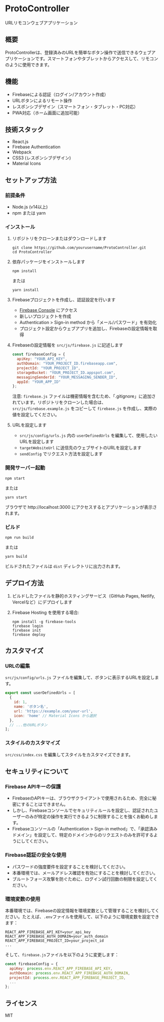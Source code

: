 # ProtoController

URLリモコンウェブアプリケーション

## 概要

ProtoControllerは、登録済みのURLを簡単なボタン操作で送信できるウェブアプリケーションです。スマートフォンやタブレットからアクセスして、リモコンのように使用できます。

## 機能

- Firebaseによる認証（ログイン/アカウント作成）
- URLボタンによるリモート操作
- レスポンシブデザイン（スマートフォン・タブレット・PC対応）
- PWA対応（ホーム画面に追加可能）

## 技術スタック

- React.js
- Firebase Authentication
- Webpack
- CSS3 (レスポンシブデザイン)
- Material Icons

## セットアップ方法

### 前提条件

- Node.js (v14以上)
- npm または yarn

### インストール

1. リポジトリをクローンまたはダウンロードします
   ```
   git clone https://github.com/yourusername/ProtoController.git
   cd ProtoController
   ```

2. 依存パッケージをインストールします
   ```
   npm install
   ```
   または
   ```
   yarn install
   ```

3. Firebaseプロジェクトを作成し、認証設定を行います
   - [Firebase Console](https://console.firebase.google.com/) にアクセス
   - 新しいプロジェクトを作成
   - Authentication > Sign-in method から「メール/パスワード」を有効化
   - プロジェクト設定からウェブアプリを追加し、Firebaseの設定情報を取得

4. Firebaseの設定情報を `src/js/firebase.js` に記述します
   ```javascript
   const firebaseConfig = {
     apiKey: "YOUR_API_KEY",
     authDomain: "YOUR_PROJECT_ID.firebaseapp.com",
     projectId: "YOUR_PROJECT_ID",
     storageBucket: "YOUR_PROJECT_ID.appspot.com",
     messagingSenderId: "YOUR_MESSAGING_SENDER_ID",
     appId: "YOUR_APP_ID"
   };
   ```
   注意: `firebase.js` ファイルは機密情報を含むため、「.gitignore」に追加されています。リポジトリをクローンした場合は、`src/js/firebase.example.js` をコピーして `firebase.js` を作成し、実際の値を設定してください。

5. URLを設定します
   - `src/js/config/urls.js` 内の `userDefinedUrls` を編集して、使用したいURLを設定します
   - `targetWebsiteUrl` に送信先のウェブサイトのURLを設定します
   - `sendConfig` でリクエスト方法を設定します

### 開発サーバー起動

```
npm start
```
または
```
yarn start
```

ブラウザで http://localhost:3000 にアクセスするとアプリケーションが表示されます。

### ビルド

```
npm run build
```
または
```
yarn build
```

ビルドされたファイルは `dist` ディレクトリに出力されます。

## デプロイ方法

1. ビルドしたファイルを静的ホスティングサービス（GitHub Pages, Netlify, Vercelなど）にデプロイします

2. Firebase Hosting を使用する場合:
   ```
   npm install -g firebase-tools
   firebase login
   firebase init
   firebase deploy
   ```

## カスタマイズ

### URLの編集

`src/js/config/urls.js` ファイルを編集して、ボタンに表示するURLを設定します。

```javascript
export const userDefinedUrls = [
  { 
    id: 1, 
    name: 'ボタン名',
    url: 'https://example.com/your-url',
    icon: 'home' // Material Icons から選択
  },
  // ...他のURLボタン
];
```

### スタイルのカスタマイズ

`src/css/index.css` を編集してスタイルをカスタマイズできます。

## セキュリティについて

### Firebase APIキーの保護

- FirebaseのAPIキーは、ブラウザクライアントで使用されるため、完全に秘密にすることはできません。
- しかし、Firebaseコンソールでセキュリティルールを設定し、認証されたユーザーのみが特定の操作を実行できるように制限することを強くお勧めします。
- Firebaseコンソールの「Authentication > Sign-in method」で、「承認済みドメイン」を設定して、特定のドメインからのリクエストのみを許可するようにしてください。

### Firebase認証の安全な使用

- パスワードの強度要件を設定することを検討してください。
- 本番環境では、メールアドレス確認を有効にすることを検討してください。
- ブルートフォース攻撃を防ぐために、ログイン試行回数の制限を設定してください。

### 環境変数の使用

本番環境では、Firebaseの設定情報を環境変数として管理することを検討してください。たとえば、`.env`ファイルを使用して、以下のように環境変数を設定できます：

```
REACT_APP_FIREBASE_API_KEY=your_api_key
REACT_APP_FIREBASE_AUTH_DOMAIN=your_auth_domain
REACT_APP_FIREBASE_PROJECT_ID=your_project_id
...
```

そして、`firebase.js`ファイルを以下のように変更します：

```javascript
const firebaseConfig = {
  apiKey: process.env.REACT_APP_FIREBASE_API_KEY,
  authDomain: process.env.REACT_APP_FIREBASE_AUTH_DOMAIN,
  projectId: process.env.REACT_APP_FIREBASE_PROJECT_ID,
  ...
};
```

## ライセンス

MIT
